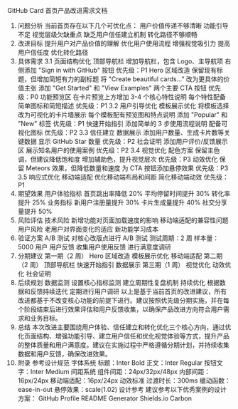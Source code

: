 GitHub Card 首页产品改进需求文档

1. 问题分析
   当前首页存在以下几个可优化点：
   用户价值传递不够清晰
   功能引导不足
   视觉层级欠缺重点
   缺乏用户信任建立机制
   转化路径不够顺畅
2. 改进目标
   提升用户对产品价值的理解
   优化用户使用流程
   增强视觉吸引力
   提高用户信任度
   优化转化路径
3. 具体需求
   3.1 页面结构优化
   顶部导航栏
   增加导航栏，包含 Logo、主导航项
   右侧添加 "Sign in with GitHub" 按钮
   优先级：P1
   Hero 区域改造
   保留现有标题，但增加简短有力的副标题
   将 "Create beautiful cards..." 改为更具体的价值主张
   添加 "Get Started" 和 "View Examples" 两个主要 CTA 按钮
   优先级：P0
   功能预览区
   在卡片预览上方增加 3-4 个核心特性说明
   每个特性配备简单图标和简短描述
   优先级：P1
   3.2 用户引导优化
   模板展示优化
   将模板选择改为可视化的卡片墙展示
   每个模板配有预览图和特点说明
   添加 "Popular" 和 "New" 标签
   优先级：P1
   快速开始指引
   添加简单的 3 步使用流程说明
   配备可视化图标
   优先级：P2
   3.3 信任建立
   数据展示
   添加用户数量、生成卡片数等关键数据
   显示 GitHub Star 数量
   优先级：P2
   社会证明
   添加用户评价/反馈展示区
   展示知名用户的使用案例
   优先级：P2
   3.4 视觉优化
   配色方案
   保留主色调，但建议降低饱和度
   增加辅助色，提升视觉层次
   优先级：P3
   动效优化
   保留 Meteors 效果，但降低数量和速度
   为 CTA 按钮添加悬停效果
   优先级：P3
   3.5 响应式优化
   移动端适配
   优化移动端布局和间距
   简化移动端动效
   优先级：P1
4. 期望效果
   用户体验指标
   首页跳出率降低 20%
   平均停留时间提升 30%
   转化率提升 25%
   业务指标
   新用户注册量提升 30%
   卡片生成量提升 40%
   社交分享量提升 50%
5. 风险评估
   技术风险
   新增功能对页面加载速度的影响
   移动端适配的兼容性问题
   用户风险
   老用户对界面变化的适应
   新功能学习成本
6. 验证方案
   A/B 测试
   对核心改版点进行 A/B 测试
   测试周期：2 周
   样本量：5000 用户
   用户反馈
   收集用户使用反馈
   进行满意度调研
7. 分期建议
   第一期（2 周）
   Hero 区域改造
   模板展示优化
   移动端适配
   第二期（2 周）
   顶部导航栏
   快速开始指引
   数据展示
   第三期（1 周）
   视觉优化
   动效优化
   社会证明
8. 后续规划
   数据监测
   设置核心指标监测
   建立周期性复盘机制
   持续优化
   根据数据和反馈持续迭代
   定期进行用户调研
   以上是基于当前首页的改进建议，所有改进都基于不改变核心功能的前提下进行。建议按照优先级分期实施，并在每个阶段结束后进行效果评估和用户反馈收集，以确保产品改进方向符合用户需求和业务目标。
9. 总结
   本次改进主要围绕用户体验、信任建立和转化优化三个核心方向，通过优化页面结构、增强功能引导、建立用户信任和优化视觉体验等方式，提升产品的整体质量和用户满意度。建议在实施过程中严格遵循分期计划，并持续收集数据和用户反馈，确保改进效果。
10. 附录
    参考设计规范
    字体系统
    标题：Inter Bold
    正文：Inter Regular
    按钮文字：Inter Medium
    间距系统
    组件间距：24px/32px/48px
    内部间距：16px/24px
    移动端适配：16px/24px
    动效标准
    过渡时长：300ms
    缓动函数：ease-in-out
    悬停效果：scale(1.02)
    设计参考
    建议参考以下优秀案例的设计方案：
    GitHub Profile README Generator
    Shields.io
    Carbon
